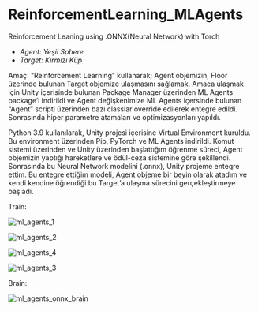 # ReinforcementLearning_MLAgents

Reinforcement Leaning using .ONNX(Neural Network) with Torch
<ul>
<li><i>Agent: Yeşil Sphere</i></li>

<li><i>Target: Kırmızı Küp</i></li>
</ul>
<p>Amaç: “Reinforcement Learning” kullanarak; Agent objemizin, Floor üzerinde bulunan Target objemize ulaşmasını sağlamak. 
Amaca ulaşmak için Unity içerisinde bulunan Package Manager üzerinden ML Agents package’i indirildi ve Agent değişkenimize ML  Agents içersinde bulunan “Agent” scripti üzerinden bazı classlar override edilerek entegre edildi. Sonrasında hiper parametre atamaları ve optimizasyonları yapıldı.</p>
<p>Python 3.9 kullanılarak, Unity projesi içerisine Virtual Environment kuruldu. Bu environment üzerinden Pip, PyTorch ve ML Agents indirildi. Komut sistemi üzerinden ve Unity üzerinden başlattığım öğrenme süreci, Agent objemizin yaptığı hareketlere ve ödül-ceza sistemine göre şekillendi. Sonrasında bu Neural Network modelini (.onnx), Unity projeme entegre ettim. Bu entegre ettiğim modeli, Agent objeme bir beyin olarak atadım ve kendi kendine öğrendiği bu Target’a ulaşma sürecini gerçekleştirmeye başladı.  
</p>
<p>Train:</p>

![ml_agents_1](https://github.com/erendagstan/ReinforcementLearning_MLAgents/assets/86521359/5679547e-735d-4af3-9e47-89777cad8f85)

![ml_agents_2](https://github.com/erendagstan/ReinforcementLearning_MLAgents/assets/86521359/af79582d-b345-42f7-8dc0-9aaaf047a1e1)

![ml_agents_4](https://github.com/erendagstan/ReinforcementLearning_MLAgents/assets/86521359/75b2b7ec-1e70-48d5-91c8-a3248f8ccd55)

![ml_agents_3](https://github.com/erendagstan/ReinforcementLearning_MLAgents/assets/86521359/7dc949b2-9628-48f9-992d-5576a50bd09b)

<p>Brain:</p>

![ml_agents_onnx_brain](https://github.com/erendagstan/ReinforcementLearning_MLAgents/assets/86521359/4233c9b9-14ac-43e6-84a4-33bf15648561)

